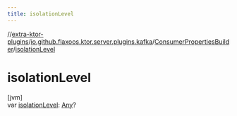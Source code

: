 ```yaml
---
title: isolationLevel
---
```

//[extra-ktor-plugins](../../../index.md)/[io.github.flaxoos.ktor.server.plugins.kafka](../index.md)/[ConsumerPropertiesBuilder](index.md)/[isolationLevel](isolation-level.md)



# isolationLevel



[jvm]\
var [isolationLevel](isolation-level.md): [Any](https://kotlinlang.org/api/latest/jvm/stdlib/kotlin/-any/index.md)?




